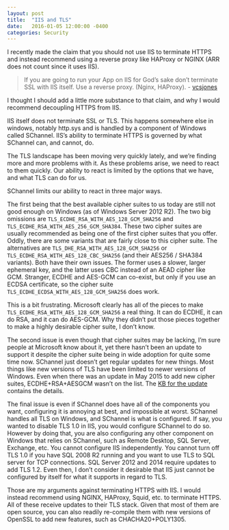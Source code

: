 ```yaml
---
layout: post
title:  "IIS and TLS"
date:   2016-01-05 12:00:00 -0400
categories: Security
---
```


I recently made the claim that you should not use IIS to terminate HTTPS and
instead recommend using a reverse proxy like HAProxy or NGINX (ARR does not
count since it uses IIS).

>If you are going to run your App on IIS for God’s sake don’t terminate SSL with
IIS itself. Use a reverse proxy. (Nginx, HAProxy). - [vcsjones][1]
    
I thought I should add a little more substance to that claim, and why I would
recommend decoupling HTTPS from IIS.

IIS itself does not terminate SSL or TLS. This happens somewhere else in
windows, notably http.sys and is handled by a component of Windows called
SChannel. IIS’s ability to terminate HTTPS is governed by what SChannel can,
and cannot, do.

The TLS landscape has been moving very quickly lately, and we’re finding more
and more problems with it. As these problems arise, we need to react to them
quickly. Our ability to react is limited by the options that we have, and what
TLS can do for us.

SChannel limits our ability to react in three major ways.

The first being that the best available cipher suites to us today are still not
good enough on Windows (as of Windows Server 2012 R2). The two big omissions are
`TLS_ECDHE_RSA_WITH_AES_128_GCM_SHA256` and `TLS_ECDHE_RSA_WITH_AES_256_GCM_SHA384`.
These two cipher suites are usually recommended as being one of the first cipher
suites that you offer. Oddly, there are some variants that are fairly close to
this cipher suite. The alternatives are `TLS_DHE_RSA_WITH_AES_128_GCM_SHA256` or
`TLS_ECDHE_RSA_WITH_AES_128_CBC_SHA256` (and their AES256 / SHA384 variants). Both
have their own issues. The former uses a slower, larger ephemeral key, and the
latter uses CBC instead of an AEAD cipher like GCM. Stranger, ECDHE and AES-GCM
can co-exist, but only if you use an ECDSA certificate, so the cipher suite
`TLS_ECDHE_ECDSA_WITH_AES_128_GCM_SHA256` does work.

This is a bit frustrating. Microsoft clearly has all of the pieces to make
`TLS_ECDHE_RSA_WITH_AES_128_GCM_SHA256` a real thing. It can do ECDHE,
it can do RSA, and it can do AES-GCM. Why they didn’t put those pieces together
to make a highly desirable cipher suite, I don’t know.

The second issue is even though that cipher suites may be lacking, I’m sure
people at Microsoft know about it, yet there hasn’t been an update to support
it despite the cipher suite being in wide adoption for quite some time now.
SChannel just doesn’t get regular updates for new things. Most things like new
versions of TLS have been limited to newer versions of Windows. Even when there
was an update in May 2015 to add new cipher suites, ECDHE+RSA+AESGCM wasn’t on
the list. The [KB for the update][2] contains the details.

The final issue is even if SChannel does have all of the components you want,
configuring it is annoying at best, and impossible at worst. SChannel handles
all TLS on Windows, and SChannel is what is configured. If say, you wanted to
disable TLS 1.0 in IIS, you would configure SChannel to do so. However by doing
that, you are also configuring any other component on Windows that relies on
SChannel, such as Remote Desktop, SQL Server, Exchange, etc. You cannot
configure IIS independently. You cannot turn off TLS 1.0 if you have SQL 2008
R2 running and you want to use TLS to SQL server for TCP connections. SQL Server
2012 and 2014 require updates to add TLS 1.2. Even then, I don’t consider it
desirable that IIS just cannot be configured by itself for what it supports in
regard to TLS.

Those are my arguments against terminating HTTPS with IIS. I would instead
recommend using NGINX, HAProxy, Squid, etc. to terminate HTTPS. All of these
receive updates to their TLS stack. Given that most of them are open source, you
can also readily re-compile them with new versions of OpenSSL to add new
features, such as CHACHA20+POLY1305.

[1]: https://twitter.com/vcsjones/status/684083572114862082
[2]: https://support.microsoft.com/en-us/kb/2929781